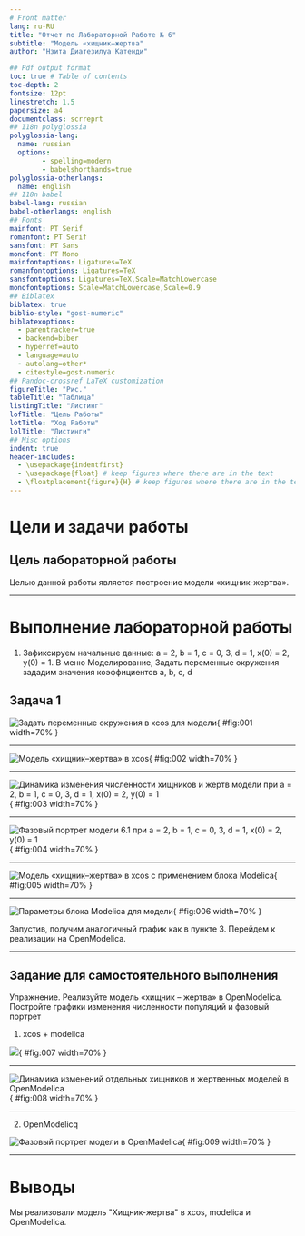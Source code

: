 ```yaml
---
# Front matter
lang: ru-RU
title: "Отчет по Лабораторной Работе № 6"
subtitle: "Модель «хищник–жертва"
author: "Нзита Диатезилуа Катенди"

## Pdf output format
toc: true # Table of contents
toc-depth: 2
fontsize: 12pt
linestretch: 1.5
papersize: a4
documentclass: scrreprt
## I18n polyglossia
polyglossia-lang:
  name: russian
  options:
        - spelling=modern
        - babelshorthands=true
polyglossia-otherlangs:
  name: english
## I18n babel
babel-lang: russian
babel-otherlangs: english
## Fonts
mainfont: PT Serif
romanfont: PT Serif
sansfont: PT Sans
monofont: PT Mono
mainfontoptions: Ligatures=TeX
romanfontoptions: Ligatures=TeX
sansfontoptions: Ligatures=TeX,Scale=MatchLowercase
monofontoptions: Scale=MatchLowercase,Scale=0.9
## Biblatex
biblatex: true
biblio-style: "gost-numeric"
biblatexoptions:
  - parentracker=true
  - backend=biber
  - hyperref=auto
  - language=auto
  - autolang=other*
  - citestyle=gost-numeric
## Pandoc-crossref LaTeX customization
figureTitle: "Рис."
tableTitle: "Таблица"
listingTitle: "Листинг"
lofTitle: "Цель Работы"
lotTitle: "Ход Работы"
lolTitle: "Листинги"
## Misc options
indent: true
header-includes:
  - \usepackage{indentfirst}
  - \usepackage{float} # keep figures where there are in the text
  - \floatplacement{figure}{H} # keep figures where there are in the text
---
```



# Цели и задачи работы

## Цель лабораторной работы

Целью данной работы является построение модели «хищник-жертва».
 
---

# Выполнение лабораторной работы

1. Зафиксируем начальные данные: a = 2, b = 1, c = 0, 3, d = 1, x(0) = 2, y(0) = 1.
В меню Моделирование, Задать переменные окружения зададим значения коэффициентов a, b, c, d


## Задача 1


![Задать переменные окружения в xcos для модели](image/image1.png){ #fig:001 width=70% }

---

![Модель «хищник–жертва» в xcos](image/image2.png){ #fig:002 width=70% }

---

![Динамика изменения численности хищников и жертв модели при a = 2, b = 1, c = 0, 3, d = 1, x(0) = 2, y(0) = 1 ](image/image3.png){ #fig:003 width=70% }

---

![Фазовый портрет модели 6.1 при a = 2, b = 1, c = 0, 3, d = 1, x(0) = 2, y(0) = 1](image/image4.png){ #fig:004 width=70% }

---

![Модель «хищник–жертва» в xcos с применением блока Modelica](image/image5.png){ #fig:005 width=70% }

---

![Параметры блока Modelica для модели](image/image6.png){ #fig:006 width=70% }

Запустив, получим аналогичный график как в пункте 3.
Перейдем к реализации на OpenModelica.

---
##  Задание для самостоятельного выполнения

Упражнение. Реализуйте модель «хищник – жертва» в OpenModelica. Постройте
графики изменения численности популяций и фазовый портрет

1. xcos + modelica

![](image/image7.png){ #fig:007 width=70% }

---

![Динамика изменений отдельных хищников и жертвенных моделей в OpenModelica](image/image8.png){ #fig:008 width=70% }

---
2. OpenModelicq

![Фазовый портрет модели в OpenMadelica](image/image9.png){ #fig:009 width=70% }

---

# Выводы

Мы реализовали модель "Хищник-жертва" в xcos, modelica и OpenModelica.